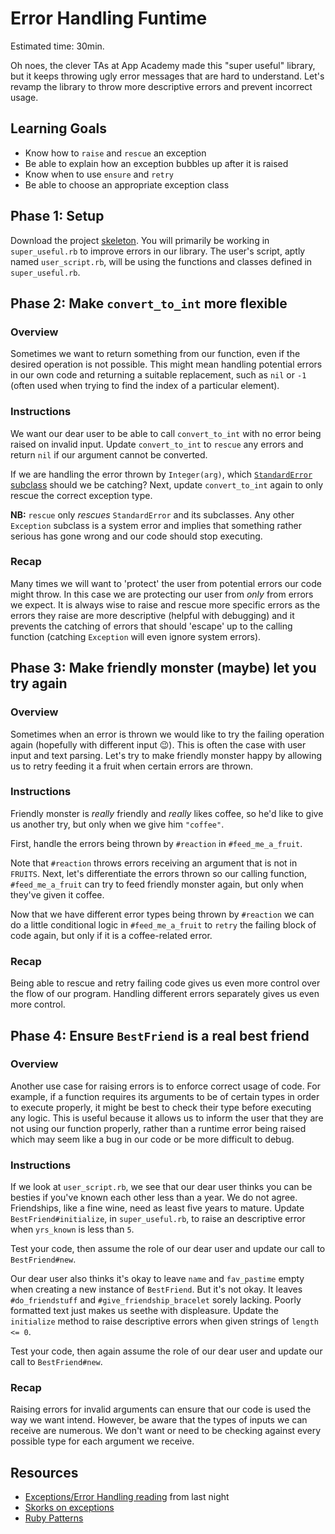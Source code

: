 # Error Handling Funtime

Estimated time: 30min.

Oh noes, the clever TAs at App Academy made this "super useful" library, but it keeps throwing ugly error messages that are hard to understand. Let's revamp the library to throw more descriptive errors and prevent incorrect usage.

## Learning Goals
* Know how to `raise` and `rescue` an exception
* Be able to explain how an exception bubbles up after it is raised
* Know when to use `ensure` and `retry`
* Be able to choose an appropriate exception class

## Phase 1: Setup
Download the project [skeleton][skeleton]. You will primarily be working in `super_useful.rb` to improve errors in our library. The user's script, aptly named `user_script.rb`, will be using the functions and classes defined in `super_useful.rb`.

## Phase 2: Make `convert_to_int` more flexible

### Overview
Sometimes we want to return something from our function, even if the desired operation is not possible. This might mean handling potential errors in our own code and returning a suitable replacement, such as `nil` or `-1` (often used when trying to find the index of a particular element).

### Instructions
We want our dear user to be able to call `convert_to_int` with no error being raised on invalid input. Update `convert_to_int` to `rescue` any errors and return `nil` if our argument cannot be converted.

If we are handling the error thrown by `Integer(arg)`, which [`StandardError` subclass][exception-types] should we be catching? Next, update `convert_to_int` again to only rescue the correct exception type. 

**NB:** `rescue` only *rescues* `StandardError` and its subclasses. Any other `Exception` subclass is a system error and implies that something rather serious has gone wrong and our code should stop executing.

### Recap
Many times we will want to 'protect' the user from potential errors our code might throw. In this case we are protecting our user from *only* from errors we expect. It is always wise to raise and rescue more specific errors as the errors they raise are more descriptive (helpful with debugging) and it prevents the catching of errors that should 'escape' up to the calling function (catching `Exception` will even ignore system errors).

## Phase 3: Make friendly monster (maybe) let you try again

### Overview
Sometimes when an error is thrown we would like to try the failing operation again (hopefully with different input :wink:). This is often the case with user input and text parsing. Let's try to make friendly monster happy by allowing us to retry feeding it a fruit when certain errors are thrown.

### Instructions
Friendly monster is *really* friendly and *really* likes coffee, so he'd like to give us another try, but only when we give him `"coffee"`.

First, handle the errors being thrown by `#reaction` in `#feed_me_a_fruit`.

Note that `#reaction` throws errors receiving an argument that is not in `FRUITS`. Next, let's differentiate the errors thrown so our calling function, `#feed_me_a_fruit` can try to feed friendly monster again, but only when they've given it coffee.

Now that we have different error types being thrown by `#reaction` we can do a little conditional logic in `#feed_me_a_fruit` to `retry` the failing block of code again, but only if it is a coffee-related error.

### Recap
Being able to rescue and retry failing code gives us even more control over the flow of our program. Handling different errors separately gives us even more control.

## Phase 4: Ensure `BestFriend` is a real best friend

### Overview
Another use case for raising errors is to enforce correct usage of code. For example, if a function requires its arguments to be of certain types in order to execute properly, it might be best to check their type before executing any logic. This is useful because it allows us to inform the user that they are not using our function properly, rather than a runtime error being raised which may seem like a bug in our code or be more difficult to debug.

### Instructions
If we look at `user_script.rb`, we see that our dear user thinks you can be besties if you've known each other less than a year. We do not agree. Friendships, like a fine wine, need as least five years to mature. Update `BestFriend#initialize`, in `super_useful.rb`, to raise an descriptive error when `yrs_known` is less than `5`.

Test your code, then assume the role of our dear user and update our call to `BestFriend#new`.

Our dear user also thinks it's okay to leave `name` and `fav_pastime` empty when creating a new instance of `BestFriend`. But it's not okay. It leaves `#do_friendstuff` and `#give_friendship_bracelet` sorely lacking. Poorly formatted text just makes us seethe with displeasure. Update the `initialize` method to raise descriptive errors when given strings of `length <= 0`.

Test your code, then again assume the role of our dear user and update our call to `BestFriend#new`.

### Recap
Raising errors for invalid arguments can ensure that our code is used the way we want intend. However, be aware that the types of inputs we can receive are numerous. We don't want or need to be checking against every possible type for each argument we receive.

## Resources

* [Exceptions/Error Handling reading][error-reading] from last night
* [Skorks on exceptions][skorks-exceptions]
* [Ruby Patterns][Ruby-Patterns]

[skeleton]:./skeleton.zip
[exception-types]:https://ruby-doc.org/core-2.2.0/Exception.html
[error-reading]:../../readings/errors.md
[skorks-exceptions]:http://www.skorks.com/2009/09/ruby-exceptions-and-exception-handling/
[Ruby-Patterns]:https://github.com/adomokos/DesignPatterns-Ruby/
